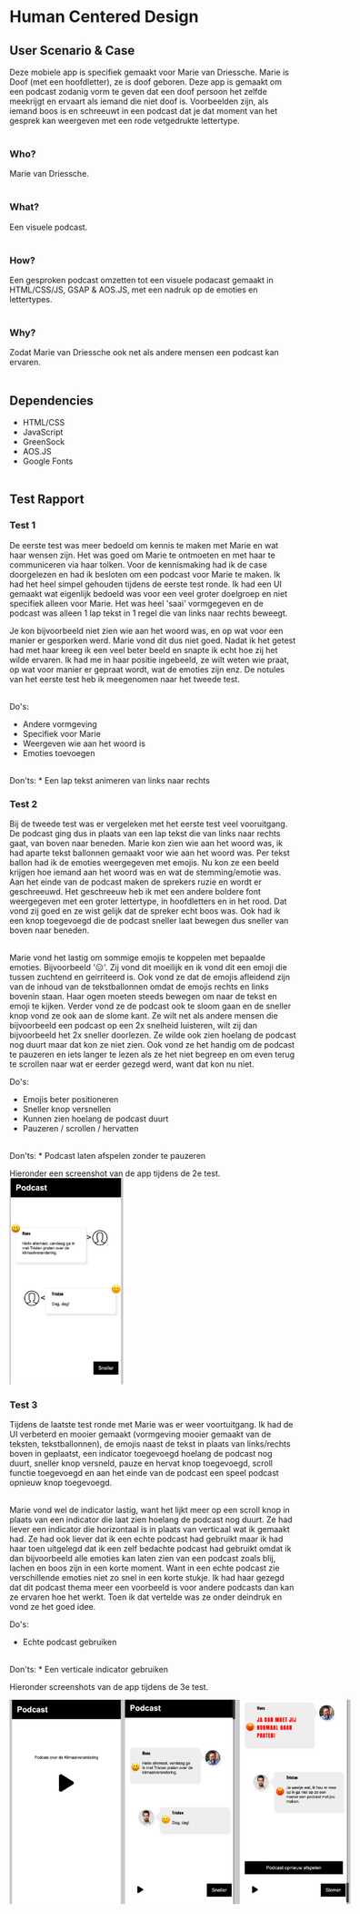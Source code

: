 # Human Centered Design

## User Scenario & Case
Deze mobiele app is specifiek gemaakt voor Marie van Driessche. Marie is Doof (met een hoofdletter), ze is doof geboren. Deze app is gemaakt om een podcast zodanig vorm te geven dat een doof persoon het zelfde meekrijgt en ervaart als iemand die niet doof is. Voorbeelden zijn, als iemand boos is en schreeuwt in een podcast dat je dat moment van het gesprek kan weergeven met een rode vetgedrukte lettertype.
<br/><br/>

### Who?
Marie van Driessche.
<br/><br/>

### What?
Een visuele podcast.
<br/><br/>

### How?
Een gesproken podcast omzetten tot een visuele podacast gemaakt in HTML/CSS/JS, GSAP & AOS.JS, met een nadruk op de emoties en lettertypes.
<br/><br/>

### Why?
Zodat Marie van Driessche ook net als andere mensen een podcast kan ervaren.
<br/><br/>



## Dependencies
* HTML/CSS
* JavaScript
* GreenSock
* AOS.JS
* Google Fonts
<br/><br/>

## Test Rapport

### Test 1
De eerste test was meer bedoeld om kennis te maken met Marie en wat haar wensen zijn. Het was goed om Marie te ontmoeten en met haar te communiceren via haar tolken. Voor de kennismaking had ik de case doorgelezen en had ik besloten om een podcast voor Marie te maken. Ik had het heel simpel gehouden tijdens de eerste test ronde. Ik had een UI gemaakt wat eigenlijk bedoeld was voor een veel groter doelgroep en niet specifiek alleen voor Marie. Het was heel 'saai' vormgegeven en de podcast was alleen 1 lap tekst in 1 regel die van links naar rechts beweegt.<br/>

Je kon bijvoorbeeld niet zien wie aan het woord was, en op wat voor een manier er gesporken werd. Marie vond dit dus niet goed. Nadat ik het getest had met haar kreeg ik een veel beter beeld en snapte ik echt hoe zij het wilde ervaren. Ik had me in haar positie ingebeeld, ze wilt weten wie praat, op wat voor manier er gepraat wordt, wat de emoties zijn enz. De notules van het eerste test heb ik meegenomen naar het tweede test.
<br/></br>

Do's:
* Andere vormgeving
* Specifiek voor Marie
* Weergeven wie aan het woord is
* Emoties toevoegen
<br/>
Don'ts:
* Een lap tekst animeren van links naar rechts
<br/>

### Test 2
Bij de tweede test was er vergeleken met het eerste test veel vooruitgang. De podcast ging dus in plaats van een lap tekst die van links naar rechts gaat, van boven naar beneden. Marie kon zien wie aan het woord was, ik had aparte tekst ballonnen gemaakt voor wie aan het woord was. Per tekst ballon had ik de emoties weergegeven met emojis. Nu kon ze een beeld krijgen hoe iemand aan het woord was en wat de stemming/emotie was. Aan het einde van de podcast maken de sprekers ruzie en wordt er geschreeuwd. Het geschreeuw heb ik met een andere boldere font weergegeven met een groter lettertype, in hoofdletters en in het rood. Dat vond zij goed en ze wist gelijk dat de spreker echt boos was. Ook had ik een knop toegevoegd die de podcast sneller laat bewegen dus sneller van boven naar beneden.<br/></br>

Marie vond het lastig om sommige emojis te koppelen met bepaalde emoties. Bijvoorbeeld '😑'. Zij vond dit moeilijk en ik vond dit een emoji die tussen zuchtend en geirriteerd is. Ook vond ze dat de emojis afleidend zijn van de inhoud van de tekstballonnen omdat de emojis rechts en links bovenin staan. Haar ogen moeten steeds bewegen om naar de tekst en emoji te kijken. Verder vond ze de podcast ook te sloom gaan en de sneller knop vond ze ook aan de slome kant. Ze wilt net als andere mensen die bijvoorbeeld een podcast op een 2x snelheid luisteren, wilt zij dan bijvoorbeeld het 2x sneller doorlezen. Ze wilde ook zien hoelang de podcast nog duurt maar dat kon ze niet zien. Ook vond ze het handig om de podcast te pauzeren en iets langer te lezen als ze het niet begreep en om even terug te scrollen naar wat er eerder gezegd werd, want dat kon nu niet.<br/>

Do's:
* Emojis beter positioneren
* Sneller knop versnellen
* Kunnen zien hoelang de podcast duurt 
* Pauzeren / scrollen / hervatten
<br/>
Don'ts:
* Podcast laten afspelen zonder te pauzeren
<br/>

Hieronder een screenshot van de app tijdens de 2e test.<br/>
<img src="https://raw.githubusercontent.com/muhammet075/human-centered-design-2122/main/img/test2.png" alt="screen" width="200px">

### Test 3
Tijdens de laatste test ronde met Marie was er weer voortuitgang. Ik had de UI verbeterd en mooier gemaakt (vormgeving mooier gemaakt van de teksten, tekstballonnen), de emojis naast de tekst in plaats van links/rechts boven in geplaatst, een indicator toegevoegd hoelang de podcast nog duurt, sneller knop versneld, pauze en hervat knop toegevoegd, scroll functie toegevoegd en aan het einde van de podcast een speel podcast opnieuw knop toegevoegd.<br/></br>

Marie vond wel de indicator lastig, want het lijkt meer op een scroll knop in plaats van een indicator die laat zien hoelang de podcast nog duurt. Ze had liever een indicator die horizontaal is in plaats van verticaal wat ik gemaakt had. Ze had ook liever dat ik een echte podcast had gebruikt maar ik had haar toen uitgelegd dat ik een zelf bedachte podcast had gebruikt omdat ik dan bijvoorbeeld alle emoties kan laten zien van een podcast zoals blij, lachen en boos zijn in een korte moment. Want in een echte podcast zie verschillende emoties niet zo snel in een korte stukje. Ik had haar gezegd dat dit podcast thema meer een voorbeeld is voor andere podcasts dan kan ze ervaren hoe het werkt. Toen ik dat vertelde was ze onder deindruk en vond ze het goed idee.

Do's:
* Echte podcast gebruiken
<br/>
Don'ts:
* Een verticale indicator gebruiken
<br/>

Hieronder screenshots van de app tijdens de 3e test.
<div style="display:flex;">
<img src="https://raw.githubusercontent.com/muhammet075/human-centered-design-2122/main/img/test3-1.png" alt="screen" width="200px">
<img src="https://raw.githubusercontent.com/muhammet075/human-centered-design-2122/main/img/test3-2.png" alt="screen" width="200px">
<img src="https://raw.githubusercontent.com/muhammet075/human-centered-design-2122/main/img/test3-3.png" alt="screen" width="200px">
</div>
